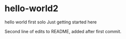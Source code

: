 # hello-world2
hello world first solo
Just getting started here

Second line of edits to README, added after first commit.

